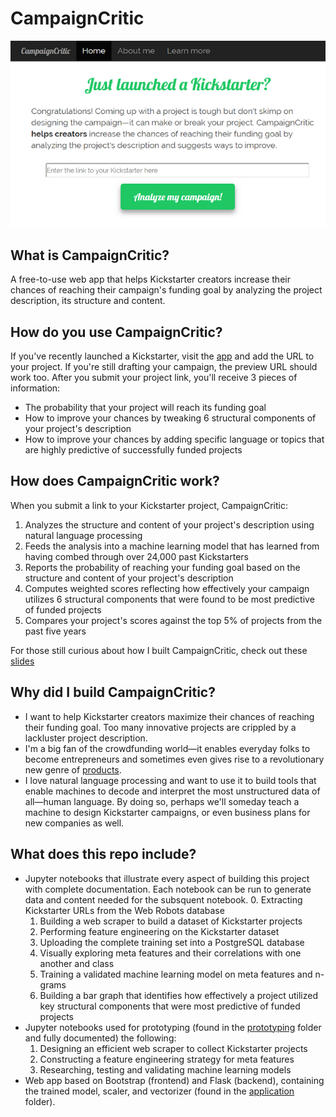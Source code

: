 # CampaignCritic
![Landing page](landing_page.PNG)

## What is CampaignCritic?
A free-to-use web app that helps Kickstarter creators increase their chances of reaching their campaign's funding goal by analyzing the project description, its structure and content.

## How do you use CampaignCritic?
If you've recently launched a Kickstarter, visit the [app](http://campaigncritic.com/) and add the URL to your project. If you're still drafting your campaign, the preview URL should work too. After you submit your project link, you'll receive 3 pieces of information:
- The probability that your project will reach its funding goal
- How to improve your chances by tweaking 6 structural components of your project's description
- How to improve your chances by adding specific language or topics that are highly predictive of successfully funded projects

## How does CampaignCritic work?
When you submit a link to your Kickstarter project, CampaignCritic:
1. Analyzes the structure and content of your project's description using natural language processing
2. Feeds the analysis into a machine learning model that has learned from having combed through over 24,000 past Kickstarters
3. Reports the probability of reaching your funding goal based on the structure and content of your project's description
4. Computes weighted scores reflecting how effectively your campaign utilizes 6 structural components that were found to be most predictive of funded projects
5. Compares your project's scores against the top 5% of projects from the past five years

For those still curious about how I built CampaignCritic, check out these [slides](https://docs.google.com/presentation/d/e/2PACX-1vQtciH4cJu_f81dpL2XCjvI-39WRlAomIqf2dfXUNlgI1wGre2Qj_e-tBWVR5GShQeFeFQL_idfM4Nj/pub?start=false&loop=false&delayms=3000)

## Why did I build CampaignCritic?
- I want to help Kickstarter creators maximize their chances of reaching their funding goal. Too many innovative projects are crippled by a lackluster project description.
- I'm a big fan of the crowdfunding world&mdash;it enables everyday folks to become entrepreneurs and sometimes even gives rise to a revolutionary new genre of [products](https://www.pebble.com/).
- I love natural language processing and want to use it to build tools that enable machines to decode and interpret the most unstructured data of all&mdash;human language. By doing so, perhaps we'll someday teach a machine to design Kickstarter campaigns, or even business plans for new companies as well.

## What does this repo include?
- Jupyter notebooks that illustrate every aspect of building this project with complete documentation. Each notebook can be run to generate data and content needed for the subsquent notebook.
   0. Extracting Kickstarter URLs from the Web Robots database
   1. Building a web scraper to build a dataset of Kickstarter projects
   2. Performing feature engineering on the Kickstarter dataset
   3. Uploading the complete training set into a PostgreSQL database
   4. Visually exploring meta features and their correlations with one another and class
   5. Training a validated machine learning model on meta features and n-grams
   6. Building a bar graph that identifies how effectively a project utilized key structural components that were most predictive of funded projects
- Jupyter notebooks used for prototyping (found in the [prototyping](https://github.com/redwanhuq/campaign-critic/tree/master/prototyping) folder and fully documented) the following:
   1. Designing an efficient web scraper to collect Kickstarter projects
   2. Constructing a feature engineering strategy for meta features
   3. Researching, testing and validating machine learning models
- Web app based on Bootstrap (frontend) and Flask (backend), containing the trained model, scaler, and vectorizer (found in the [application](https://github.com/redwanhuq/campaign-critic/tree/master/application) folder).
